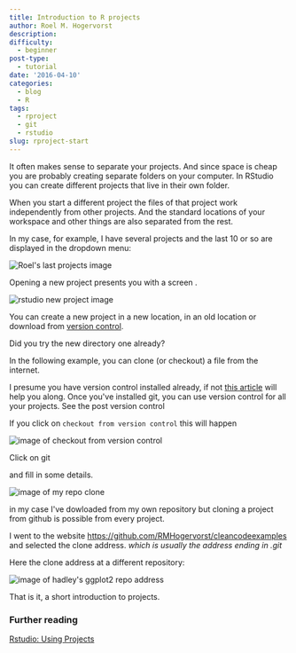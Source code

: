 ```yaml
---
title: Introduction to R projects
author: Roel M. Hogervorst
description: 
difficulty:
  - beginner
post-type:
  - tutorial
date: '2016-04-10'
categories:
  - blog
  - R
tags:
  - rproject
  - git
  - rstudio
slug: rproject-start
---
```


It often makes sense to separate your projects. And since space is cheap you are probably creating separate folders on your computer. In RStudio you can create different projects that live in their own folder. 

When you start a different project the files of that project work independently from other projects. And the standard locations of your workspace and other things are also separated from the rest. 

In my case, for example, I have several projects and the last 10 or so are displayed in the dropdown menu:

![Roel's last projects image](/img/rstudio-project-dropdown.PNG)


Opening a new project presents you with a screen .

![rstudio new project image](/img/rstudio-create-new-project.PNG)

You can create a new project in a new location, in an old location or download from [version control](https://blog.rmhogervorst.nl/blog/2016/03/01/version-control-start.html  "See a previous post about version control"). 

Did you try the new directory one already?

In the following example, you can clone (or checkout) a file from the internet. 

I presume you have version control installed already, if not [this article](https://stat545-ubc.github.io/git03_rstudio-meet-git.html)  will help you along. Once you've installed git, you can use version control for all your projects. See the post version control

If you click on `checkout from version control` this will happen

![image of checkout from version control](/img/rstudio-versioncontrol.PNG)

Click on git

and fill in some details.

![image of my repo clone](/img/rstudio-clone-git.PNG)

 in my case I've dowloaded from my own repository but cloning a project from github is possible from every project. 

I went to the website <https://github.com/RMHogervorst/cleancodeexamples> and selected the clone address. *which is usually the address ending in .git*

Here the clone address at a different repository:

![image of hadley's ggplot2 repo address](/img/clone-image.PNG)

That is it, a short introduction to projects. 


### Further reading
[Rstudio: Using Projects](https://support.rstudio.com/hc/en-us/articles/200526207-Using-Projects)
